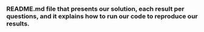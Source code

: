 ### README.md file that presents our solution, each result per questions, and it explains how to run our code to reproduce our results.  

